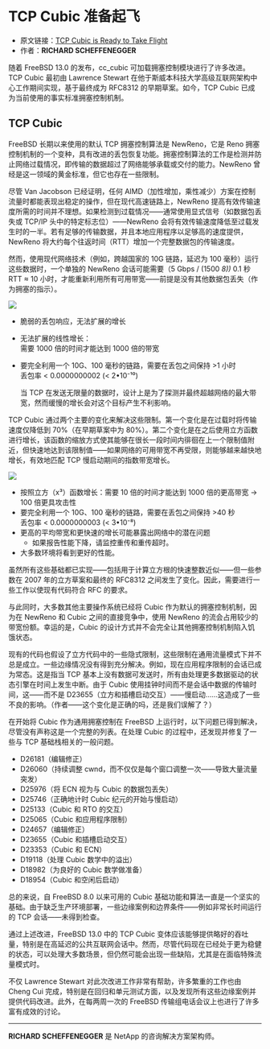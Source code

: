 # TCP Cubic 准备起飞

- 原文链接：[TCP Cubic is Ready to Take Flight](https://freebsdfoundation.org/wp-content/uploads/2021/05/TCP-Cubic-is-Ready-to-Take-Flight.pdf)
- 作者：**RICHARD SCHEFFENEGGER**

随着 FreeBSD 13.0 的发布，cc_cubic 可加载拥塞控制模块进行了许多改进。TCP Cubic 最初由 Lawrence Stewart 在他于斯威本科技大学高级互联网架构中心工作期间实现，基于最终成为 RFC8312 的早期草案。如今，TCP Cubic 已成为当前使用的事实标准拥塞控制机制。

## TCP Cubic

FreeBSD 长期以来使用的默认 TCP 拥塞控制算法是 NewReno，它是 Reno 拥塞控制机制的一个变种，具有改进的丢包恢复功能。拥塞控制算法的工作是检测并防止网络过载情况，即传输的数据超过了网络能够承载或交付的能力。NewReno 曾经是这一领域的黄金标准，但它也存在一些限制。

尽管 Van Jacobson 已经证明，任何 AIMD（加性增加，乘性减少）方案在控制流量时都能表现出稳定的操作，但在现代高速链路上，NewReno 提高有效传输速度所需的时间并不理想。如果检测到过载情况——通常使用显式信号（如数据包丢失或 TCP/IP 头中的特定标志位）——NewReno 会将有效传输速度降低至过载发生时的一半。若有足够的传输数据，并且本地应用程序以足够高的速度提供，NewReno 将大约每个往返时间（RTT）增加一个完整数据包的传输速度。

然而，使用现代网络技术（例如，跨越国家的 10G 链路，延迟为 100 毫秒）运行这些数据时，一个单独的 NewReno 会话可能需要（5 Gbps / (1500 *8))* 0.1 秒 RTT ≈ 10 小时，才能重新利用所有可用带宽——前提是没有其他数据包丢失（作为拥塞的指示）。

![](https://github.com/user-attachments/assets/b7d8d2bd-f1d4-4ecc-a515-ac0f4ae8fdad)


- 脆弱的丢包响应，无法扩展的增长  
- 无法扩展的线性增长：  
  需要 1000 倍的时间才能达到 1000 倍的带宽  
- 要完全利用一个 10G、100 毫秒的链路，需要在丢包之间保持 >1 小时  
  丢包率 < 0.0000000002 (< 2•10⁻¹⁰)


  当 TCP 在发送无限量的数据时，设计上是为了探测并最终超越网络的最大带宽，然而缓慢的增长会对这个目标产生不利影响。

TCP Cubic 通过两个主要的变化来解决这些限制。第一个变化是在过载时将传输速度仅降低到 70%（在早期草案中为 80%）。第二个变化是在之后使用立方函数进行增长，该函数的缩放方式使其能够在很长一段时间内徘徊在上一个限制值附近，但快速地达到该限制值——如果网络的可用带宽不再受限，则能够越来越快地增长，有效地匹配 TCP 慢启动期间的指数带宽增长。

![](https://github.com/user-attachments/assets/c6ac473a-a506-4f60-9f41-26ef5bba4f1a)


- 按照立方（x³）函数增长：需要 10 倍的时间才能达到 1000 倍的更高带宽 -> 100 倍更具攻击性
- 要完全利用一个 10G、100 毫秒的链路，需要在丢包之间保持 >40 秒  
  丢包率 < 0.0000000003 (< 3•10⁻⁸)
- 更高的平均带宽和更快速的增长可能暴露出网络中的潜在问题
  - 如果报告性能下降，请监控重传和重传超时。
- 大多数环境将看到更好的性能。
  
虽然所有这些基础都已实现——包括用于计算立方根的快速整数近似——但一些参数在 2007 年的立方草案和最终的 RFC8312 之间发生了变化。因此，需要进行一些工作以使现有代码符合 RFC 的要求。

与此同时，大多数其他主要操作系统已经将 Cubic 作为默认的拥塞控制机制，因为在 NewReno 和 Cubic 之间的直接竞争中，使用 NewReno 的流会占用较少的带宽份额。幸运的是，Cubic 的设计方式并不会完全让其他拥塞控制机制陷入饥饿状态。

现有的代码也假设了立方代码中的一些隐式限制，这些限制在通用流量模式下并不总是成立。一些边缘情况没有得到充分解决。例如，现在应用程序限制的会话已成为常态。这是指当 TCP 基本上没有数据可发送时，所有由处理更多数据驱动的状态引擎在时间上发生中断。由于 Cubic 使用挂钟时间而不是会话中数据的传输时间，这——而不是 D23655（立方和插槽启动交互）——慢启动……这造成了一些不良的影响。（作者——这个变化是正确的吗，还是我们误解了？）

在开始将 Cubic 作为通用拥塞控制在 FreeBSD 上运行时，以下问题已得到解决，尽管没有声称这是一个完整的列表。在处理 Cubic 的过程中，还发现并修复了一些与 TCP 基础栈相关的一般问题。

- D26181（编辑修正）  
- D26060（持续调整 cwnd，而不仅仅是每个窗口调整一次——导致大量流量突发）  
- D25976（将 ECN 视为与 Cubic 的数据包丢失）  
- D25746（正确地计时 Cubic 纪元的开始与慢启动）  
- D25133（Cubic 和 RTO 的交互）  
- D25065（Cubic 和应用程序限制）  
- D24657（编辑修正）  
- D23655（Cubic 和插槽启动交互）  
- D23353（Cubic 和 ECN）  
- D19118（处理 Cubic 数学中的溢出）  
- D18982（为良好的 Cubic 数学做准备）  
- D18954（Cubic 和空闲后启动）


总的来说，自 FreeBSD 8.0 以来可用的 Cubic 基础功能和算法一直是一个坚实的基础。由于缺乏生产环境部署，一些边缘案例和边界条件——例如非常长时间运行的 TCP 会话——未得到检查。

通过上述改进，FreeBSD 13.0 中的 TCP Cubic 变体应该能够提供略好的吞吐量，特别是在高延迟的公共互联网会话中。然而，尽管代码现在已经处于更为稳健的状态，可以处理大多数场景，但仍然可能会出现一些缺陷，尤其是在面临特殊流量模式时。

不仅 Lawrence Stewart 对此次改进工作非常有帮助，许多繁重的工作也由 Cheng Cui 完成，特别是在回归和单元测试方面，以及发现所有这些边缘案例并提供代码改进。此外，在每两周一次的 FreeBSD 传输组电话会议上也进行了许多富有成效的讨论。

---

**RICHARD SCHEFFENEGGER** 是 NetApp 的咨询解决方案架构师。
